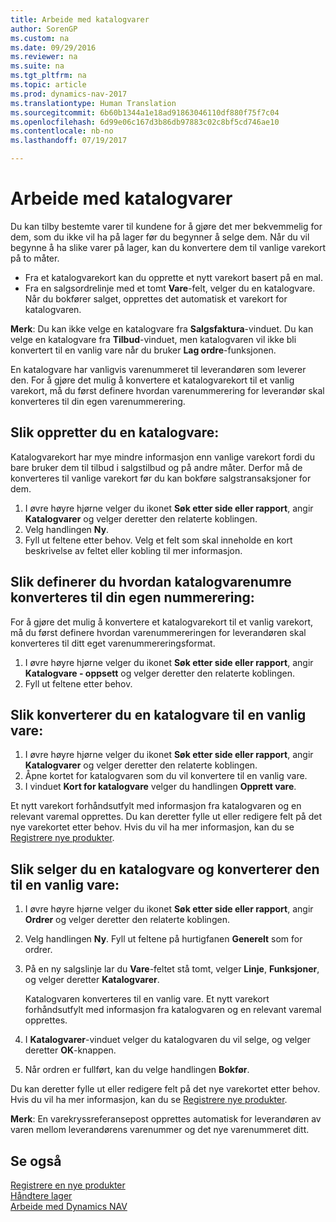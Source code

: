 ```yaml
---
title: Arbeide med katalogvarer
author: SorenGP
ms.custom: na
ms.date: 09/29/2016
ms.reviewer: na
ms.suite: na
ms.tgt_pltfrm: na
ms.topic: article
ms.prod: dynamics-nav-2017
ms.translationtype: Human Translation
ms.sourcegitcommit: 6b60b1344a1e18ad91863046110df880f75f7c04
ms.openlocfilehash: 6d99e06c167d3b86db97883c02c8bf5cd746ae10
ms.contentlocale: nb-no
ms.lasthandoff: 07/19/2017

---
```


# Arbeide med katalogvarer
Du kan tilby bestemte varer til kundene for å gjøre det mer bekvemmelig for dem, som du ikke vil ha på lager før du begynner å selge dem. Når du vil begynne å ha slike varer på lager, kan du konvertere dem til vanlige varekort på to måter.

- Fra et katalogvarekort kan du opprette et nytt varekort basert på en mal.
- Fra en salgsordrelinje med et tomt **Vare**-felt, velger du en katalogvare. Når du bokfører salget, opprettes det automatisk et varekort for katalogvaren.

**Merk**: Du kan ikke velge en katalogvare fra **Salgsfaktura**-vinduet. Du kan velge en katalogvare fra **Tilbud**-vinduet, men katalogvaren vil ikke bli konvertert til en vanlig vare når du bruker **Lag ordre**-funksjonen.

En katalogvare har vanligvis varenummeret til leverandøren som leverer den. For å gjøre det mulig å konvertere et katalogvarekort til et vanlig varekort, må du først definere hvordan varenummerering for leverandør skal konverteres til din egen varenummerering.   

## Slik oppretter du en katalogvare:
Katalogvarekort har mye mindre informasjon enn vanlige varekort fordi du bare bruker dem til tilbud i salgstilbud og på andre måter. Derfor må de konverteres til vanlige varekort før du kan bokføre salgstransaksjoner for dem.

1. I øvre høyre hjørne velger du ikonet **Søk etter side eller rapport**, angir **Katalogvarer** og velger deretter den relaterte koblingen.
2. Velg handlingen **Ny**.
2. Fyll ut feltene etter behov. Velg et felt som skal inneholde en kort beskrivelse av feltet eller kobling til mer informasjon.

## Slik definerer du hvordan katalogvarenumre konverteres til din egen nummerering:  
For å gjøre det mulig å konvertere et katalogvarekort til et vanlig varekort, må du først definere hvordan varenummereringen for leverandøren skal konverteres til ditt eget varenummereringsformat.

1. I øvre høyre hjørne velger du ikonet **Søk etter side eller rapport**, angir **Katalogvare - oppsett** og velger deretter den relaterte koblingen.
2. Fyll ut feltene etter behov.

## Slik konverterer du en katalogvare til en vanlig vare:
1. I øvre høyre hjørne velger du ikonet **Søk etter side eller rapport**, angir **Katalogvarer** og velger deretter den relaterte koblingen.
2. Åpne kortet for katalogvaren som du vil konvertere til en vanlig vare.
3. I vinduet **Kort for katalogvare** velger du handlingen **Opprett vare**.

Et nytt varekort forhåndsutfylt med informasjon fra katalogvaren og en relevant varemal opprettes. Du kan deretter fylle ut eller redigere felt på det nye varekortet etter behov. Hvis du vil ha mer informasjon, kan du se [Registrere nye produkter](inventory-how-register-new-products.md).

## Slik selger du en katalogvare og konverterer den til en vanlig vare:
1. I øvre høyre hjørne velger du ikonet **Søk etter side eller rapport**, angir **Ordrer** og velger deretter den relaterte koblingen.
2. Velg handlingen **Ny**. Fyll ut feltene på hurtigfanen **Generelt** som for ordrer.
3. På en ny salgslinje lar du **Vare**-feltet stå tomt, velger **Linje**, **Funksjoner**, og velger deretter **Katalogvarer**.

    Katalogvaren konverteres til en vanlig vare. Et nytt varekort forhåndsutfylt med informasjon fra katalogvaren og en relevant varemal opprettes.
4. I **Katalogvarer**-vinduet velger du katalogvaren du vil selge, og velger deretter **OK**-knappen.
5. Når ordren er fullført, kan du velge handlingen **Bokfør**.

Du kan deretter fylle ut eller redigere felt på det nye varekortet etter behov. Hvis du vil ha mer informasjon, kan du se [Registrere nye produkter](inventory-how-register-new-products.md).

**Merk**: En varekryssreferansepost opprettes automatisk for leverandøren av varen mellom leverandørens varenummer og det nye varenummeret ditt.

## Se også
[Registrere en nye produkter](inventory-how-register-new-products.md)  
[Håndtere lager](inventory-manage-inventory.md)  
[Arbeide med Dynamics NAV](ui-work-product.md)

